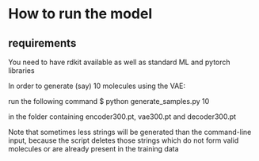 # How to run the model

## requirements
You need to have rdkit available as well as standard ML and pytorch libraries

In order to generate (say) 10 molecules using the VAE:

run the following command
$ python generate_samples.py 10

in the folder containing encoder300.pt, vae300.pt and decoder300.pt

Note that sometimes less strings will be generated than the command-line input, because the script deletes those strings which do not form valid molecules or are already present in the training data

